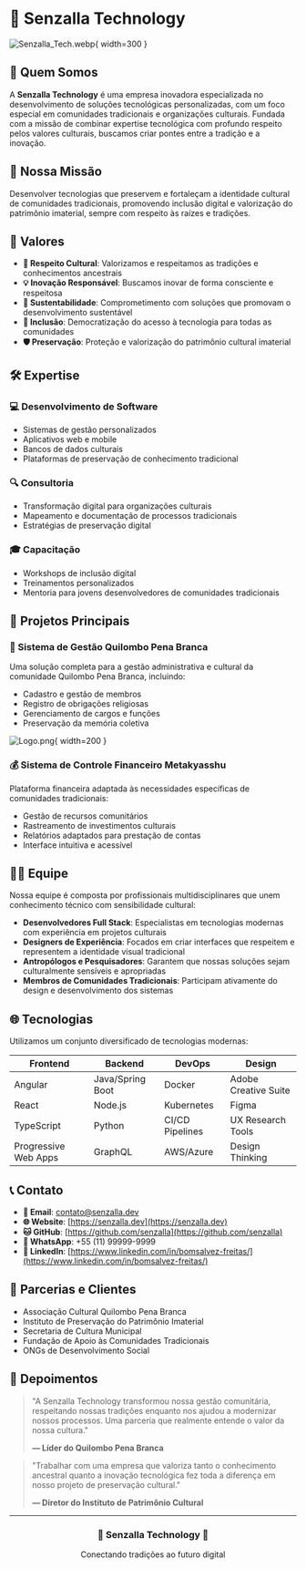 # 🚀 Senzalla Technology

![Senzalla_Tech.webp](Senzalla_Tech.webp){ width=300 }

## 🌟 Quem Somos

A **Senzalla Technology** é uma empresa inovadora especializada no desenvolvimento de soluções tecnológicas personalizadas, com um foco especial em comunidades tradicionais e organizações culturais. Fundada com a missão de combinar expertise tecnológica com profundo respeito pelos valores culturais, buscamos criar pontes entre a tradição e a inovação.

## 🎯 Nossa Missão

Desenvolver tecnologias que preservem e fortaleçam a identidade cultural de comunidades tradicionais, promovendo inclusão digital e valorização do patrimônio imaterial, sempre com respeito às raízes e tradições.

## 💫 Valores

- **🤝 Respeito Cultural**: Valorizamos e respeitamos as tradições e conhecimentos ancestrais
- **💡 Inovação Responsável**: Buscamos inovar de forma consciente e respeitosa
- **🌱 Sustentabilidade**: Comprometimento com soluções que promovam o desenvolvimento sustentável
- **👥 Inclusão**: Democratização do acesso à tecnologia para todas as comunidades
- **🛡️ Preservação**: Proteção e valorização do patrimônio cultural imaterial

## 🛠️ Expertise

### 💻 Desenvolvimento de Software
- Sistemas de gestão personalizados
- Aplicativos web e mobile
- Bancos de dados culturais
- Plataformas de preservação de conhecimento tradicional

### 🔍 Consultoria
- Transformação digital para organizações culturais
- Mapeamento e documentação de processos tradicionais
- Estratégias de preservação digital

### 🎓 Capacitação
- Workshops de inclusão digital
- Treinamentos personalizados
- Mentoria para jovens desenvolvedores de comunidades tradicionais

## 📱 Projetos Principais

### 🏮 Sistema de Gestão Quilombo Pena Branca
Uma solução completa para a gestão administrativa e cultural da comunidade Quilombo Pena Branca, incluindo:
- Cadastro e gestão de membros
- Registro de obrigações religiosas
- Gerenciamento de cargos e funções
- Preservação da memória coletiva

![Logo.png](Logo.png){ width=200 }

### 💰 Sistema de Controle Financeiro Metakyasshu
Plataforma financeira adaptada às necessidades específicas de comunidades tradicionais:
- Gestão de recursos comunitários
- Rastreamento de investimentos culturais
- Relatórios adaptados para prestação de contas
- Interface intuitiva e acessível

## 👨‍💻 Equipe

Nossa equipe é composta por profissionais multidisciplinares que unem conhecimento técnico com sensibilidade cultural:

- **Desenvolvedores Full Stack**: Especialistas em tecnologias modernas com experiência em projetos culturais
- **Designers de Experiência**: Focados em criar interfaces que respeitem e representem a identidade visual tradicional
- **Antropólogos e Pesquisadores**: Garantem que nossas soluções sejam culturalmente sensíveis e apropriadas
- **Membros de Comunidades Tradicionais**: Participam ativamente do design e desenvolvimento dos sistemas

## 🌐 Tecnologias

Utilizamos um conjunto diversificado de tecnologias modernas:

| Frontend                | Backend                 | DevOps               | Design                |
|-------------------------|-------------------------|----------------------|-----------------------|
| Angular                 | Java/Spring Boot        | Docker               | Adobe Creative Suite  |
| React                   | Node.js                 | Kubernetes           | Figma                 |
| TypeScript              | Python                  | CI/CD Pipelines      | UX Research Tools     |
| Progressive Web Apps    | GraphQL                 | AWS/Azure            | Design Thinking       |

## 📞 Contato

- **📧 Email**: [contato@senzalla.dev](mailto:contato@senzalla.dev)
- **🌐 Website**: [https://senzalla.dev](https://senzalla.dev)
- **🐱 GitHub**: [https://github.com/senzalla](https://github.com/senzalla)
- **📱 WhatsApp**: +55 (11) 99999-9999
- **🔗 LinkedIn**: [https://www.linkedin.com/in/bomsalvez-freitas/](https://www.linkedin.com/in/bomsalvez-freitas/)

## 🤝 Parcerias e Clientes

- Associação Cultural Quilombo Pena Branca
- Instituto de Preservação do Patrimônio Imaterial
- Secretaria de Cultura Municipal
- Fundação de Apoio às Comunidades Tradicionais
- ONGs de Desenvolvimento Social

## 📣 Depoimentos

> "A Senzalla Technology transformou nossa gestão comunitária, respeitando nossas tradições enquanto nos ajudou a modernizar nossos processos. Uma parceria que realmente entende o valor da nossa cultura."
> 
> **— Líder do Quilombo Pena Branca**

> "Trabalhar com uma empresa que valoriza tanto o conhecimento ancestral quanto a inovação tecnológica fez toda a diferença em nosso projeto de preservação cultural."
>
> **— Diretor do Instituto de Patrimônio Cultural**

---

<div align="center">
  <h3>🌙 Senzalla Technology 🌙</h3>
  <p>Conectando tradições ao futuro digital</p>
</div> 